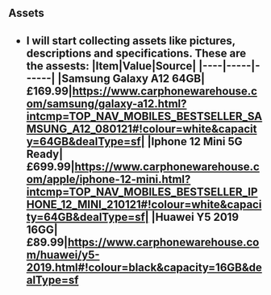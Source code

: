 <h2>Assets<h2>

+ I will start collecting assets like pictures, descriptions and specifications.
These are the assests:
|Item|Value|Source|
|----|-----|------|
|Samsung Galaxy A12 64GB|£169.99|https://www.carphonewarehouse.com/samsung/galaxy-a12.html?intcmp=TOP_NAV_MOBILES_BESTSELLER_SAMSUNG_A12_080121#!colour=white&capacity=64GB&dealType=sf|
|Iphone 12 Mini 5G Ready|£699.99|https://www.carphonewarehouse.com/apple/iphone-12-mini.html?intcmp=TOP_NAV_MOBILES_BESTSELLER_IPHONE_12_MINI_210121#!colour=white&capacity=64GB&dealType=sf|
|Huawei Y5 2019 16GG|£89.99|https://www.carphonewarehouse.com/huawei/y5-2019.html#!colour=black&capacity=16GB&dealType=sf
